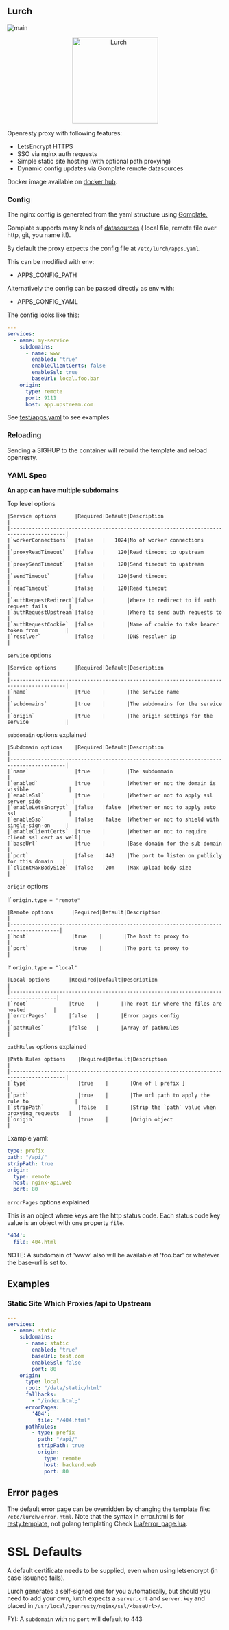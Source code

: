 ## Lurch

![main](https://github.com/byrnedo/lurch/actions/workflows/docker-image.yml/badge.svg?branch=main)

<p align="center">
    <img src="./lurch.jpg" alt="Lurch" width="200">
 </p>


Openresty proxy with following features:

- LetsEncrypt HTTPS
- SSO via nginx auth requests
- Simple static site hosting (with optional path proxying)
- Dynamic config updates via Gomplate remote datasources

Docker image available on [docker hub](https://hub.docker.com/r/byrnedo/lurch).

### Config

The nginx config is generated from the yaml structure using [Gomplate.](https://docs.gomplate.ca)

Gomplate supports many kinds of [datasources](https://docs.gomplate.ca/datasources/) ( local file, remote file over
http, git, you name it!).

By default the proxy expects the config file at `/etc/lurch/apps.yaml`.

This can be modified with env:

- APPS_CONFIG_PATH

Alternatively the config can be passed directly as env with:

- APPS_CONFIG_YAML

The config looks like this:

```yaml
---
services:
  - name: my-service
    subdomains:
      - name: www
        enabled: 'true'
        enableClientCerts: false
        enableSsl: true
        baseUrl: local.foo.bar
    origin:
      type: remote
      port: 9111
      host: app.upstream.com
```

See [test/apps.yaml](test/apps.yaml) to see examples

### Reloading

Sending a SIGHUP to the container will rebuild the template and reload openresty.

### YAML Spec

**An app can have multiple subdomains**

Top level options

    |Service options      |Required|Default|Description                                      |
    |----------------------------------------------------------------------------------------|
    |`workerConnections`  |false   |   1024|No of worker connections                         |
    |`proxyReadTimeout`   |false   |    120|Read timeout to upstream                         |
    |`proxySendTimeout`   |false   |    120|Send timeout to upstream                         |
    |`sendTimeout`        |false   |    120|Send timeout                                     |
    |`readTimeout`        |false   |    120|Read timeout                                     |
    |`authRequestRedirect`|false   |       |Where to redirect to if auth request fails       |
    |`authRequestUpstream`|false   |       |Where to send auth requests to                   |
    |`authRequestCookie`  |false   |       |Name of cookie to take bearer token from         |
    |`resolver`           |false   |       |DNS resolver ip                                  |

`service` options

    |Service options      |Required|Default|Description                                      |
    |----------------------------------------------------------------------------------------|
    |`name`               |true    |       |The service name                                 |
    |`subdomains`         |true    |       |The subdomains for the service                   |
    |`origin`             |true    |       |The origin settings for the service            |

`subdomain` options explained

    |Subdomain options    |Required|Default|Description                                      |
    |----------------------------------------------------------------------------------------|
    |`name`               |true    |       |The subdommain                                   |
    |`enabled`            |true    |       |Whether or not the domain is visible             |
    |`enableSsl`          |true    |       |Whether or not to apply ssl server side          |
    |`enableLetsEncrypt`  |false   |false  |Whether or not to apply auto ssl                 |
    |`enableSso`          |false   |false  |Whether or not to shield with single-sign-on     |
    |`enableClientCerts`  |true    |       |Whether or not to require client ssl cert as well|
    |`baseUrl`            |true    |       |Base domain for the sub domain                   |
    |`port`               |false   |443    |The port to listen on publicly for this domain   |
    |`clientMaxBodySize`  |false   |20m    |Max upload body size                             |

`origin` options

If `origin.type = "remote"`

    |Remote options      |Required|Default|Description                                     |
    |--------------------------------------------------------------------------------------|
    |`host`              |true    |       |The host to proxy to                            |
    |`port`              |true    |       |The port to proxy to                            |

If `origin.type = "local"`

    |Local options      |Required|Default|Description                                     |
    |-------------------------------------------------------------------------------------|
    |`root`             |true    |       |The root dir where the files are hosted         |  
    |`errorPages`       |false   |       |Error pages config                              |
    |`pathRules`        |false   |       |Array of pathRules                              |

`pathRules` options explained

    |Path Rules options    |Required|Default|Description                                     |
    |----------------------------------------------------------------------------------------|
    |`type`                |true    |       |One of [ prefix ]                               |
    |`path`                |true    |       |The url path to apply the rule to               |
    |`stripPath`           |false   |       |Strip the `path` value when proxying requests   |
    |`origin`              |true    |       |Origin object                                   |

Example yaml:

```yaml
type: prefix
path: "/api/"
stripPath: true
origin:
  type: remote
  host: nginx-api.web
  port: 80
```

`errorPages` options explained

This is an object where keys are the http status code.
Each status code key value is an object with one property `file`.

```yaml
'404':
  file: 404.html
```

NOTE: A subdomain of 'www' also will be available at 'foo.bar' or whatever the base-url is set to.

## Examples

### Static Site Which Proxies /api to Upstream

```yaml
---
services:
  - name: static
    subdomains:
      - name: static
        enabled: 'true'
        baseUrl: test.com
        enableSsl: false
        port: 80
    origin:
      type: local
      root: "/data/static/html"
      fallbacks:
        - "/index.html;"
      errorPages:
        '404':
          file: "/404.html"
      pathRules:
        - type: prefix
          path: "/api/"
          stripPath: true
          origin:
            type: remote
            host: backend.web
            port: 80
```

## Error pages

The default error page can be overridden by changing the template file:
`/etc/lurch/error.html`.
Note that the syntax in error.html is for [resty.template](https://github.com/bungle/lua-resty-template#template-syntax), not golang templating
Check [lua/error_page.lua](./lua/error_page.lua).

# SSL Defaults

A default certificate needs to be supplied, even when using letsencrypt (in case issuance fails).

Lurch generates a self-signed one for you automatically, but should you need to add your own, lurch expects
a `server.crt` and `server.key` and placed in `/usr/local/openresty/nginx/ssl/<baseUrl>/`.

FYI: A `subdomain` with no `port` will default to 443

